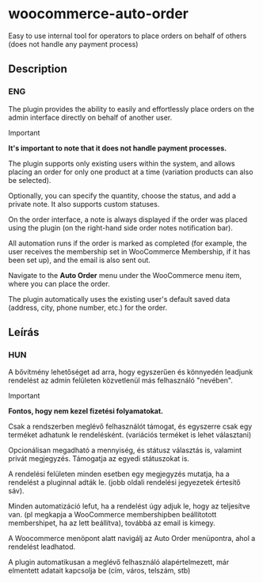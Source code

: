 # woocommerce-auto-order
Easy to use internal tool for operators to place orders on behalf of others (does not handle any payment process)

## Description
### ENG

The plugin provides the ability to easily and effortlessly place orders on the admin interface directly on behalf of another user.
> [!IMPORTANT]
> **It's important to note that it does not handle payment processes.**

The plugin supports only existing users within the system, and allows placing an order for only one product at a time (variation products can also be selected).

Optionally, you can specify the quantity, choose the status, and add a private note. It also supports custom statuses.

On the order interface, a note is always displayed if the order was placed using the plugin (on the right-hand side order notes notification bar).

All automation runs if the order is marked as completed (for example, the user receives the membership set in WooCommerce Membership, if it has been set up), and the email is also sent out.

Navigate to the **Auto Order** menu under the WooCommerce menu item, where you can place the order.

The plugin automatically uses the existing user's default saved data (address, city, phone number, etc.) for the order.

## Leírás
### HUN

A bővítmény lehetőséget ad arra, hogy egyszerűen és könnyedén leadjunk rendelést az admin felületen közvetlenül más  felhasználó "nevében".

> [!IMPORTANT]
> **Fontos, hogy nem kezel fizetési folyamatokat.**

Csak a rendszerben meglévő felhasználót támogat, és egyszerre csak egy terméket adhatunk le rendelésként. (variációs terméket is lehet választani)

Opcionálisan megadható a mennyiség, és státusz választás is, valamint privát megjegyzés.
Támogatja az egyedi státuszokat is.

A rendelési felületen minden esetben egy megjegyzés mutatja, ha a rendelést a pluginnal adták le.  (jobb oldali rendelési jegyezetek értesítő sáv).

Minden automatizáció lefut, ha a rendelést úgy adjuk le, hogy az teljesítve van. (pl megkapja a WooCommerce membershipben beállítotott membershipet, ha az lett beállítva), továbbá az email is kimegy. 

A Woocommerce menöpont alatt navigálj az Auto Order menüpontra, ahol a rendelést leadhatod.

A plugin automatikusan a meglévő felhasználó alapértelmezett, már elmentett adatait kapcsolja be (cím, város, telszám, stb)
